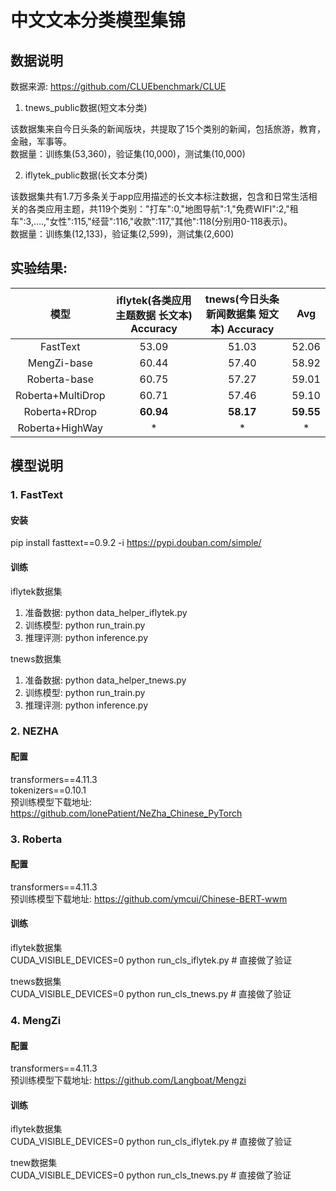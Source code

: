 # 中文文本分类模型集锦
## 数据说明
数据来源: https://github.com/CLUEbenchmark/CLUE

1. tnews_public数据(短文本分类)

该数据集来自今日头条的新闻版块，共提取了15个类别的新闻，包括旅游，教育，金融，军事等。  
数据量：训练集(53,360)，验证集(10,000)，测试集(10,000)

2. iflytek_public数据(长文本分类) 

该数据集共有1.7万多条关于app应用描述的长文本标注数据，包含和日常生活相关的各类应用主题，共119个类别："打车":0,"地图导航":1,"免费WIFI":2,"租车":3,….,"女性":115,"经营":116,"收款":117,"其他":118(分别用0-118表示)。  
数据量：训练集(12,133)，验证集(2,599)，测试集(2,600)

## 实验结果: 
| 模型 | iflytek(各类应用主题数据 长文本) Accuracy | tnews(今日头条新闻数据集 短文本) Accuracy | Avg |
| :-: | :-: | :-: | :-: | 
| FastText | 53.09 | 51.03 | 52.06 | 
| MengZi-base | 60.44 | 57.40  | 58.92 | 
| Roberta-base | 60.75 | 57.27 | 59.01 | 
| Roberta+MultiDrop| 60.71 | 57.46 | 59.10 |
| Roberta+RDrop| **60.94** | **58.17** | **59.55** |
| Roberta+HighWay| * | * | * |

## 模型说明

### 1. FastText
####  安装
pip install fasttext==0.9.2 -i https://pypi.douban.com/simple/

####  训练 

iflytek数据集  
1. 准备数据: python data_helper_iflytek.py
2. 训练模型: python run_train.py
3. 推理评测: python inference.py 

tnews数据集  
1. 准备数据: python data_helper_tnews.py
2. 训练模型: python run_train.py
3. 推理评测: python inference.py 


### 2. NEZHA
#### 配置

transformers==4.11.3  
tokenizers==0.10.1  
预训练模型下载地址: https://github.com/lonePatient/NeZha_Chinese_PyTorch

### 3. Roberta
#### 配置

transformers==4.11.3  
预训练模型下载地址: https://github.com/ymcui/Chinese-BERT-wwm

#### 训练

iflytek数据集  
CUDA_VISIBLE_DEVICES=0 python run_cls_iflytek.py   # 直接做了验证 

tnews数据集  
CUDA_VISIBLE_DEVICES=0 python run_cls_tnews.py   # 直接做了验证

### 4. MengZi
#### 配置

transformers==4.11.3  
预训练模型下载地址: https://github.com/Langboat/Mengzi

#### 训练

iflytek数据集  
CUDA_VISIBLE_DEVICES=0 python run_cls_iflytek.py   # 直接做了验证

tnew数据集  
CUDA_VISIBLE_DEVICES=0 python run_cls_tnews.py   # 直接做了验证

